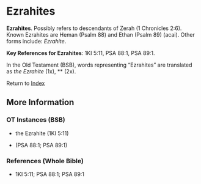 # Ezrahites
**Ezrahites**. 
Possibly refers to descendants of Zerah (1 Chronicles 2:6). Known Ezrahites are Heman (Psalm 88) and Ethan (Psalm 89) (acai). 
Other forms include: 
*Ezrahite*. 


**Key References for Ezrahites**: 
1KI 5:11, PSA 88:1, PSA 89:1. 


In the Old Testament (BSB), words representing “Ezrahites” are translated as 
*the Ezrahite* (1x), ** (2x). 




Return to [Index](00-Index.md)

## More Information

### OT Instances (BSB)

* the Ezrahite (1KI 5:11)

*  (PSA 88:1; PSA 89:1)



### References (Whole Bible)

* 1KI 5:11; PSA 88:1; PSA 89:1



